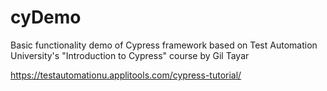 # cyDemo


Basic functionality demo of Cypress framework based on Test Automation University's "Introduction to Cypress" course by Gil Tayar

https://testautomationu.applitools.com/cypress-tutorial/
